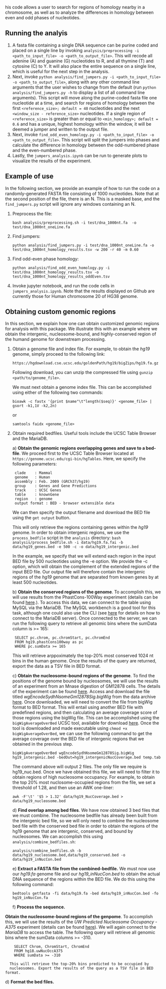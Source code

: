 his code allows a user to search for regions of homology nearby in a
chromosome, as well as to analyze the differences in homology between even and
odd phases of nucleotides.

## Running the analyis
1. A fasta file containing a single DNA sequence can be purine coded and placed
 on a single line by invoking `analysis/preprocessing -i <path_to_input_file> -o
<path_to_output_file>`. This will recode all adenine (A) and guanine (G)
nucleotides to R, and all thymine (T) and cytosine (C) to Y. It will also place
the entire sequence on a single line, which is useful for the next step in the
analysis.
2. Next, invoke `python analysis/find_jumpers.py -i <path_to_input_file>
   -o <path_to_output_file>`, along with any other command line arguments that
the user wishes to change from the default (run `python analysis/find_jumpers.py
-h` to display a list of all command line arguments). This script will move
along the purine-coded fasta file one nucleotide at a time, and search for
regions of homology between the first `<reference_size>; default = 40` nucleotides and the next
`<window_size - reference_size>` nucleotides. If a single region of `<reference_size>` 
is greater than or equal to `<min_homology>; default = 0.6` and has a unique, highest homology within
the window, it will be deemed a jumper and written to the output file.
3. Next, invoke `find_odd_even_homology.py -i <path_to_input_file> -o
   <path_to_output_file>`. This script will split the jumpers into phases and
calculate the difference in homology between the odd-numbered phase and
the even-numbered phase. 
4. Lastly, the `jumpers_analysis.ipynb` can be run to generate plots to
   visualize the results of the experiment.

## Example of use
In the following section, we provide an example of how to run the code on a
randomly-generated FASTA file consisting of 1000 nucleotides. Note that at the
second position of the file, there is an N. This is a masked base, and the
`find_jumpers.py` script will ignore any windows containing an N. 

1. Preprocess the file:
    ```
    bash analysis/preprocessing.sh -i test/dna_1000nt.fa  -o test/dna_1000nt_oneLine.fa
    ```

2. Find jumpers:
    ```
    python analysis/find_jumpers.py -i test/dna_1000nt_oneLine.fa -o test/dna_1000nt_homology_results.tsv -w 200 -r 40 -m 0.60
    ```

3. Find odd-even phase homology:
    ```
    python analysis/find_odd_even_homology.py -i test/dna_1000nt_homology_results.tsv -o test/dna_1000nt_homology_results_oddEven.tsv
    ```

4. Invoke jupyter notebook, and run the code cells in `jumpers_analysis.ipynb`.
   Note that the results displayed on Github are currently those for Human chromosome 20 of HG38 genome. 


## Obtaining custom genomic regions
In this section, we explain how one can obtain customized genomic regions for 
analysis with this package. We illustrate this with an example where we obtain 
the intergenic, nucleosome-bound, and highly-conserved region of the humand
genome for downstream processing.

1. Obtain a genome file and index file. For example, to obtain the *hg19* genome, 
   simply proceed to the following link:
    ```
    https://hgdownload.cse.ucsc.edu/goldenPath/hg19/bigZips/hg19.fa.gz
    ```
   Following download, you can unzip the compressed file using 
   `gunzip <path/to/genome_file>`.

   
   We must next obtain a genome index file. This can be accomplished
   using either of the following two commands:
    ```
    bioawk -c fastx '{print $name"\t"length($seq)}' <genome_file> | gsort -k1,1V -k2,2n)
    ```
   or
    ```
    samtools faidx <genome_file>
    ```

2. Obtain required bedfiles. Useful tools include the UCSC Table Browser and 
   the MariaDB.

   a) **Obtain the genomic regions overlapping genes and save to a bed-file**. 
   We proceed first to the UCSC Table Browser located at 
   `https://genome.ucsc.edu/cgi-bin/hgTables`. Here, we specify the 
   following parameters:
            
        clade    : Mammal
        genome   : Human
        assembly : Feb. 2009 (GRCh37/hg19)
        group    : Genes and Gene Predictions
        track    : UCSC Genes
        table    : knownGene
        region   : genome
        output format : BED - browser extensible data
       
   We can then specify the output filename and download the BED file using 
   the `get output` button.

   This will only retrieve the regions containing genes within the *hg19* 
   genome. In order to obtain intergenic regions, we use the
   `process_bedfile` script in the `analysis` directory: 
        ```
        bash analysis/process_bedfile.sh -i data/hg19.fa.fai -b data/hg19_genes.bed -e 500 -c -o data/hg19_intergenic.bed
        ```
      
   In the example, we specify that we will extend each region in the input BED file 
   by 500 nucleotides using the -e option. We provide the -c option, which 
   will obtain the complement of the extended regions of the input BED file. 
   Our output file will therefore contain the intergenic regions of the
   *hg19* genome that are separated from known genes by at least 500 
   nucleotides.


   b) **Obtain the conserved regions of the genome**. To accomplish this, we will 
      use results from the PhastCons-100Way experiment (details can be found 
[here](https://genome.ucsc.edu/cgi-bin/hgc?hgsid=916826631_g8XasCQqrg8t9dxczEQmzhNA9Nyc&c=chr12&l=53858048&r=53859044&o=53858048&t=53859044&g=phastCons100way&i=phastCons100way).). 
      To access this data, we can connect to the table using MySQL via the 
      MariaDB. The MySQL workbench is a good tool for this task, although one 
      could also use the CLI (see [here](http://genome.ucsc.edu/goldenPath/help/mysql.html) 
      for details on how to connect to the MariaDB server). 
      Once connected to the server, we can run the following query to retrieve 
      all genomic bins where the sumData column is >= 165: 
            
        SELECT pc.chrom, pc.chromStart, pc.chromEnd
        FROM hg19.phastCons100way as pc
        WHERE pc.sumData >= 165

      This will retrieve arppoximately the top-20% most conserved 1024 nt bins in the human 
      genome. Once the results of the query are returned, export the data as a TSV file 
      in BED format.


   c) **Obtain the nucleosome-bound regions of the genome**. To find the 
      positions of the genome bound by nucleosomes, we will use the results 
      of an experiment from an Mnase digestion of GM12878 cells. The details of 
      the experiment can be found [here](https://genome.ucsc.edu/cgi-bin/hgTables?db=hg19&hgta_group=regulation&hgta_track=wgEncodeSydhNsome&hgta_table=wgEncodeSydhNsomeGm12878Sig&hgta_doSchema=describe+table+schema). Access and download the 
      file titled *wgEncodeSydhNsomeGm12878Sig.bigWig* from the data archive 
      [here](https://hgdownload-test.gi.ucsc.edu/goldenPath/hg19/encodeDCC/wgEncodeSydhNsome/). 
      Once downloaded, we will need to convert the file from bigWig format to 
      BED format. This will entail using another BED file with predefined 
      regions, and then calculating an average coverage score of those regions 
      using the bigWig file. This can be accomplished using the 
      `bigWigAverageOverBed` UCSC tool, available for download 
      [here](http://hgdownload.soe.ucsc.edu/admin/exe/macOSX.arm64/). Once the 
      tool is downloaded and made executable using `chmod +x bigWigAverageOverBed`, 
      we can use the following command to get the average coverage over the 
      BED file of intergenic regions that we obtained in the previous step.


      ```
      bigWigAverageOverBed wgEncodeSydhNsomeGm12878Sig.bigWig hg19_intergenic.bed -bedOut=hg19_intergenicNucCoverage.bed temp.tab
      ```

      The command above will output 2 files. The only file we require is hg19_nuc.bed. 
      Once we have obtained this file, we will need to filter it to obtain 
      regions of high nucleosome occupancy. For example, to obtain the top 20% 
      most nuclosome-occupied regions from the file, we set a threshold of 1.28, 
      and then use an AWK one-liner:

      ```
      awk -F'\t' '$5 > 1.32' data/hg19_NucCoverage.bed > data/hg19_nucleosome.bed
      ```
 

   d) **Find overlap among bed files**. We have now obtained 3 bed files that 
      we must combine. The nucleosome bedfile has already been built from the 
      intergenic bed file, so we will only need to combine the nucleosome bed 
      file with the conserved bed file in order to obtain the regions of 
      the hg19 genome that are intergenic, conserved, and bound by nucleosomes. 
      We can accomplish this using `analysis/combine_bedfiles.sh`:

      ```
      analysis/combine_bedfiles.sh -b data/hg19_nucleosome.bed,data/hg19_conserved.bed -o data/hg19_inNucCon.bed
      ```

   e) **Extract a FASTA file from the combined-bedfile.** We must now use our 
      *hg19.fa* genome file and our *hg19_inNucCon.bed* to obtain the actual 
      DNA sequence of the regions within the BED file. We do this using the 
      following command:

      ```
      bedtools getfasta -fi data/hg19.fa -bed data/hg19_inNucCon.bed -fo hg19_inNucCon.fa
      ```

   f) **Process the sequence.**
                  







**Obtain the nucleosome-bound regions of the genpome**. To accomplish
      this, we will use the results of the *UW Predicted Nucleosome Occupancy - A375* 
      experiment (details can be found
[here](https://genome.ucsc.edu/cgi-bin/hgTrackUi?hgsid=1834475416_yTWM0Y4M8ZWMZHk4eDrd9OBXgfvg&c=chr12&g=uwNucOccA375)). 
      We will again connect to the *MariaDB* to access the table. The following 
      query will retrieve all genomic bins where the sumData columns >= -310.

        SELECT Chrom, ChromStart, ChromEnd
        FROM hg18.uwNucOccA375
        WHERE sumData >= -310     

      This will retrieve the top-20% bins predicted to be occupied by
      nucleosomes. Export the results of the query as a TSV file in BED format.   


   d) **Format the bed files.**
